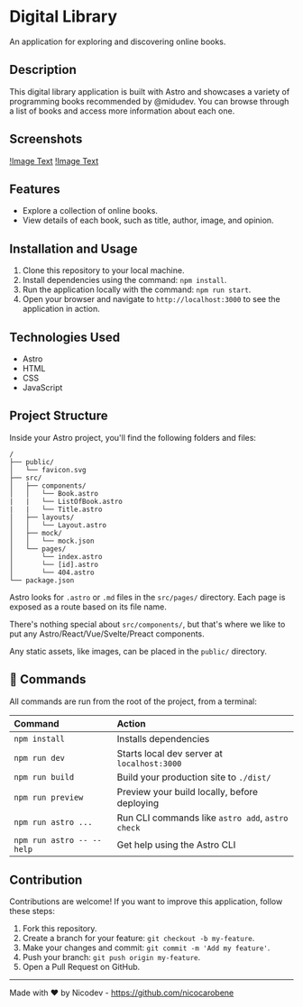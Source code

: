 # Digital Library

An application for exploring and discovering online books.

## Description

This digital library application is built with Astro and showcases a variety of programming books recommended by @midudev. You can browse through a list of books and access more information about each one.

## Screenshots

[!Image Text](https://github.com/nicocarobene/bibliotecaDigital/blob/main/src/assets/home.png)
[!Image Text](https://github.com/nicocarobene/bibliotecaDigital/blob/main/src/assets/book.png)

## Features

- Explore a collection of online books.
- View details of each book, such as title, author, image, and opinion.

## Installation and Usage

1. Clone this repository to your local machine.
2. Install dependencies using the command: `npm install`.
3. Run the application locally with the command: `npm run start`.
4. Open your browser and navigate to `http://localhost:3000` to see the application in action.

## Technologies Used

- Astro
- HTML
- CSS
- JavaScript

## Project Structure

Inside your Astro project, you'll find the following folders and files:


```
/
├── public/
│   └── favicon.svg
├── src/
│   ├── components/
│   │   └── Book.astro
|   |   └── ListOfBook.astro
|   |   └── Title.astro
│   ├── layouts/
│   │   └── Layout.astro
│   ├── mock/
│   │   └── mock.json
│   └── pages/
│       └── index.astro
│       └── [id].astro
│       └── 404.astro
└── package.json
```

Astro looks for `.astro` or `.md` files in the `src/pages/` directory. Each page is exposed as a route based on its file name.

There's nothing special about `src/components/`, but that's where we like to put any Astro/React/Vue/Svelte/Preact components.

Any static assets, like images, can be placed in the `public/` directory.

## 🧞 Commands

All commands are run from the root of the project, from a terminal:

| Command                   | Action                                           |
| :------------------------ | :----------------------------------------------- |
| `npm install`             | Installs dependencies                            |
| `npm run dev`             | Starts local dev server at `localhost:3000`      |
| `npm run build`           | Build your production site to `./dist/`          |
| `npm run preview`         | Preview your build locally, before deploying     |
| `npm run astro ...`       | Run CLI commands like `astro add`, `astro check` |
| `npm run astro -- --help` | Get help using the Astro CLI                     |

## Contribution

Contributions are welcome! If you want to improve this application, follow these steps:

1. Fork this repository.
2. Create a branch for your feature: `git checkout -b my-feature`.
3. Make your changes and commit: `git commit -m 'Add my feature'`.
4. Push your branch: `git push origin my-feature`.
5. Open a Pull Request on GitHub.

---
Made with ❤️ by Nicodev - https://github.com/nicocarobene
